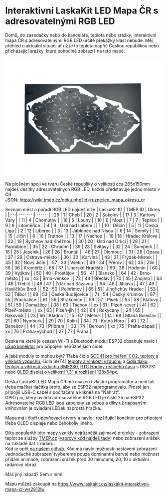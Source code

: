 # Interaktivní LaskaKit LED Mapa ČR s adresovatelnými RGB LED

Domů, do zasedačky nebo do kanceláře, teplota nebo srážky, interaktivní mapa ČR s adresovatelnými RGB LED určitě překážky klást nebude. Měj přehled o aktuální situaci ať už je to teplota napříč Českou republikou nebo přicházející srážky, které pohodlně zobrazíš na této mapě. 

![Mapa](https://github.com/LaskaKit/LED_Czech_Map/blob/main/img/10.jpg)

Na plošném spoji ve tvaru České republiky o velikosti cca 265x150mm najdeš desítky adresovatelných RGB LED, každá představuje jedno město v ČR.</br>
JSON: https://wiki.tmep.cz/doku.php?id=ruzne:led_mapa_okresu_cr

Seznam měst a pořadí RGB LED najdeš níže 
| LaskaKit ID | TMEP ID | Okres |
|:--:|:-------:|:------|
| 25	| 1	| Cheb |
| 20	| 2	| Sokolov |
| 17	| 3	| Karlovy Vary |
| 11	| 4	| Chomutov |
| 16	| 5	| Louny |
| 10	| 6	| Most |
| 7	| 7 | Teplice |
| 9	| 8 | Litoměřice |
| 4	| 9 | Ústí nad Labem |
| 1 | 10 | Děčín |
| 5 | 11 | Česká Lípa |
| 2 | 12 | Liberec |
| 3 | 13 | Jablonec nad Nisou |
| 6 | 14 | Semily |
| 12 | 15 | Jičín |
| 8 | 16 | Trutnov |
| 13 | 17 | Náchod |
| 19 | 18 | Hradec Králové |
| 22 | 19 | Rychnov nad Kněžnou |
| 30 | 20 | Ústí nad Orlicí |
| 28 | 21 | Pardubice |
| 35 | 22 | Chrudim |
| 39 | 23 | Svitavy |
| 32 | 24 | Šumperk |
| 18 | 25 | Jeseník |
| 26 | 26 | Bruntál |
| 46 | 27 | Olomouc |
| 31 | 28 | Opava |
| 37 | 29 | Ostrava-město |
| 36 | 30 | Karviná |
| 43 | 31 | Frýdek-Místek |
| 45 | 32 | Nový Jičín |
| 57 | 33 | Vsetín |
| 49 | 34 | Přerov |
| 62 | 35 | Zlín |
| 58 | 36 | Kroměříž |
| 66 | 37 | Uherské Hradiště |
| 69 | 38 | Hodonín |
| 60 | 39 | Vyškov |
| 50 | 40 | Prostějov |
| 56 | 41 | Blansko |
| 64 | 42 | Brno-město |
| xx | 43 | Brno-venkov |
| 72 | 44 | Břeclav |
| 70 | 45 | Znojmo |
| 63 | 46 | Třebíč |
| 48 | 47 | Žďár nad Sázavou |
| 54 | 48 | Jihlava |
| 47 | 49 | Havlíčkův Brod |
| 52 | 50 | Pelhřimov |
| 65 | 51 | Jindřichův Hradec |
| 53 | 52 | Tábor |
| 68 | 53 | České Budějovice |
| 71 | 54 | Český Krumlov |
| 67 | 55 | Prachatice |
| 61 | 56 | Strakonice |
| 59 | 57 | Písek |
| 55 | 58 | Klatovy |
| 51 | 59 | Domažlice |
| 38 | 60 | Tachov |
| xx | 61 | Plzeň-sever |
| 41 | 62 | Plzeň-město |
| xx | 63 | Plzeň-jih |
| 42 | 64 | Rokycany |
| 24 | 65 | Rakovník |
| 23 | 66 | Kladno |
| 15 | 67 | Mělník |
| 14 | 68 | Mladá Boleslav |
| 21 | 69 | Nymburk |
| 29 | 70 | Kolín |
| 34 | 71 | Kutná Hora |
| 40 | 72 | Benešov |
| 44 | 73 | Příbram |
| 33 | 74 | Beroun |
| xx | 75 | Praha-západ |
| xx | 76 | Praha-východ |
| 27 | 77 | Praha |

Deska na které je osazen Wi-Fi a Bluetooth modul ESP32 obsahuje navíc i [uŠup konektor](https://blog.laskakit.cz/predstavujeme-univerzalni-konektor-pro-propojeni-modulu-a-cidel-%CE%BCsup/) pro připojení nejrůznějších čidel.

A jaké moduly to mohou být? Třeba čidlo [SCD41 pro měření CO2, teploty a vlhkosti vzduchu](https://www.laskakit.cz/laskakit-scd41-senzor-co2--teploty-a-vlhkosti-vzduchu/), čidla SHT41 [teploty a vlhkosti vzduchu](https://www.laskakit.cz/laskakit-sht40-senzor-teploty-a-vlhkosti-vzduchu/) a [čidla tlaku, teploty a vlhkosti vzduchu BME280](https://www.laskakit.cz/arduino-senzor-tlaku--teploty-a-vlhkosti-bme280/), [RTC Hodiny reálného času](https://www.laskakit.cz/laskakit-ds3231-orig--rtc-hodiny-realneho-casu/) s DS3231 nebo [OLED displej o velikosti 1.3" a rozlišení 128x64px](https://www.laskakit.cz/laskakit-oled-displej-128x64-1-3--i2c/?variantId=11903).

Deska LaskaKit LED Mapa ČR má osazen i vlastní programátor a není tak třeba mačkat tlačítka proto, aby se ESP32 naprogramovalo. Prostě jen připojíš USB-C kabel s počítačem a klikneš na "Nahrát".</br>
GPIO pin, který ovládá adresovatelné RGB LED je číslo 25 na ESP32. Adresovatelné RGB LED jsou zapojeny za sebou a díky už napsaným knihovnám je ovládání LEDek naprostá hračka. </br>

Mapa má i čtyři upevňovací otvory a navíc i rozšiřující konektor pro připojení třeba OLED displeje nebo čehokoliv jiného.

Díky popularitě této mapy vznikly nejrůznější zajímavé projekty - zobrazení teplot ze služby [TMEP.cz](https://tmep.cz/) ([vzorový kód najdeš tady](https://github.com/LaskaKit/LED_Czech_Map/tree/main/SW/tmep_okresy-cr-teplota)) nebo zobrazení srážek na základě dat z radaru.</br>
Kód je opět [na našem github](https://github.com/LaskaKit/LED_Czech_Map/tree/main/SW/CHMI_srazky). Kód má navíc možnosti nastavení zobrazení. 
Jednoduché zobrazení (vybereme pouze dominantní barva) nebo možnost přidání animace, zobrazení srážek před 30 minutami, 20, 10 a aktuální radarový obraz.

Máš jiný nápad? Sem s ním!

Mapu můžeš zakoupit na https://www.laskakit.cz/laskakit-interaktivni-mapa-cr-ws2812b/

